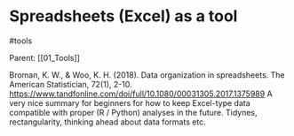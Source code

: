 # Spreadsheets (Excel) as a tool

#tools

Parent: [[01_Tools]]

Broman, K. W., & Woo, K. H. (2018). Data organization in spreadsheets. The American Statistician, 72(1), 2-10.
https://www.tandfonline.com/doi/full/10.1080/00031305.2017.1375989
A very nice summary for beginners for how to keep Excel-type data compatible with proper (R / Python) analyses in the future. Tidynes, rectangularity, thinking ahead about data formats etc.
